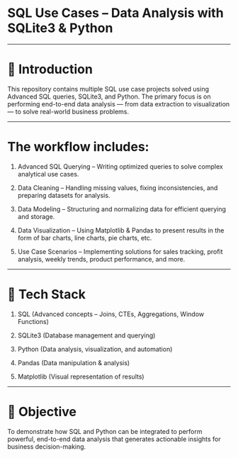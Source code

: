 # SQL Use Cases – Data Analysis with SQLite3 & Python

------------------------------------------------------------------
# 📌 Introduction
This repository contains multiple SQL use case projects solved using Advanced SQL queries, SQLite3, and Python.
The primary focus is on performing end-to-end data analysis — from data extraction to visualization — to solve real-world business problems.

-------------------------------------------------------------------
# The workflow includes:

1. Advanced SQL Querying – Writing optimized queries to solve complex analytical use cases.

2. Data Cleaning – Handling missing values, fixing inconsistencies, and preparing datasets for analysis.

3. Data Modeling – Structuring and normalizing data for efficient querying and storage.

4. Data Visualization – Using Matplotlib & Pandas to present results in the form of bar charts, line charts, pie charts, etc.

5. Use Case Scenarios – Implementing solutions for sales tracking, profit analysis, weekly trends, product performance, and more.

---------------------------------------------------------------------------------------
# 🔧 Tech Stack
1. SQL (Advanced concepts – Joins, CTEs, Aggregations, Window Functions)

2. SQLite3 (Database management and querying)

3. Python (Data analysis, visualization, and automation)

4. Pandas (Data manipulation & analysis)

5. Matplotlib (Visual representation of results)

------------------------------------------------------------------------------------------
# 🎯 Objective
To demonstrate how SQL and Python can be integrated to perform powerful, end-to-end data analysis that generates actionable insights for business decision-making.
